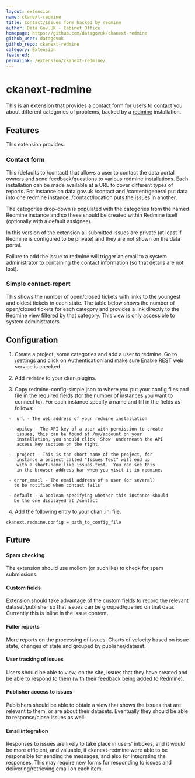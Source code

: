 ```yaml
---
layout: extension
name: ckanext-redmine
title: Contact/Issues form backed by redmine
author: Data.Gov.UK - Cabinet Office
homepage: https://github.com/datagovuk/ckanext-redmine
github_user: datagovuk
github_repo: ckanext-redmine
category: Extension
featured: 
permalink: /extension/ckanext-redmine/
---
```



# ckanext-redmine

This is an extension that provides a contact form for users to contact you about different categories of problems, backed by a [redmine](http://www.redmine.org/) installation.

## Features

This extension provides:

### Contact form 

This (defaults to /contact) that allows a user to contact the data portal owners and send feedback/questions to various redmine installations. Each installation can be made available at a URL to cover different types of reports.  For instance on data.gov.uk /contact and /content/general put data into one redmine instance, /contact/location puts the issues in another.

The categories drop-down is populated with the categories from the named Redmine instance and so these should be created within Redmine itself (optionally with a default assignee).

In this version of the extension all submitted issues are private (at least if Redmine is configured to be private) and they are not shown on the data portal.

Failure to add the issue to redmine will trigger an email to a system administrator to containing the contact information (so that details are not lost).

### Simple contact-report 

This shows the number of open/closed tickets with links to the youngest and oldest tickets in each state.  The table below shows the number of open/closed tickets for each category and provides a link directly to the Redmine view filtered by that category.  This view is only accessible to system administrators.


## Configuration

1. Create a project, some categories and add a user to redmine.  Go to /settings and click on Authentication and make sure Enable REST web service is checked.

2. Add ```redmine``` to your ckan.plugins.

3. Copy redmine-config-simple.json to where you put your config files and file in the required fields (for the number of instances you want to connect to). For each instance specify a name and fill in the fields as follows:


```
 -  url - The web address of your redmine installation 
 
 -  apikey - The API key of a user with permission to create 
    issues, this can be found at /my/account on your 
    installation, you should click 'Show' underneath the API 
    access key section on the right.
 
 -  project - This is the short name of the project, for 
    instance a project called "Issues Test" will end up 
    with a short-name like issues-test.  You can see this 
    in the browser address bar when you visit it in redmine.
 
 - error_email - The email address of a user (or several) 
   to be notified when contact fails
 
 - default - A boolean specifying whether this instance should
   be the one displayed at /contact
```

4. Add the following entry to your ckan .ini file.

```
ckanext.redmine.config = path_to_config_file
```

## Future

#### Spam checking

The extension should use mollom (or suchlike) to check for spam submissions.

#### Custom fields

Extension should take advantage of the custom fields to record the relevant dataset/publisher so that issues can be grouped/queried on that data. Currently this is inline in the issue content.

#### Fuller reports

More reports on the processing of issues. Charts of velocity based on issue state, changes of state and grouped by publisher/dataset.

#### User tracking of issues

Users should be able to view, on the site, issues that they have created and be able to respond to them (with their feedback being added to Redmine).

#### Publisher access to issues

Publishers should be able to obtain a view that shows the issues that are relevant to them, or are about their datasets. Eventually they should be able to response/close issues as well.

#### Email integration

Responses to issues are likely to take place in users' inboxes, and it would be more efficient, and valuable, if ckanext-redmine were able to be responsible for sending the messages, and also for integrating the responses.  This may require new forms for responding to issues and delivering/retrieving email on each item.





